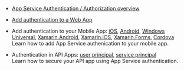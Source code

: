 + [App Service Authentication / Authorization overview](/documentation/articles/app-service-authentication-overview/)

+ [Add authentication to a Web App](/documentation/articles/app-service-web-get-started-2/#authenticate-your-users)

+ Add authentication to your Mobile App: [iOS][ios-get-started-users], [Android][android-get-started-users], [Windows Universal][windows-get-started-users], [Xamarin.Android][xamarin-android-get-started-users], [Xamarin.iOS][xamarin-ios-get-started-users], [Xamarin.Forms][xamarin-forms-get-started-users], [Cordova][cordova-get-started-users]  
Learn how to add App Service authenication to your mobile app.

+ Authentication in API Apps: [user principal](/documentation/articles/app-service-api-dotnet-user-principal-auth/), [service principal](/documentation/articles/app-service-api-dotnet-service-principal-auth/)  
Learn how to secure your API app using App Service authentication.

[android-get-started-users]: /documentation/articles/app-service-mobile-android-get-started-users/
[cordova-get-started-users]: /documentation/articles/app-service-mobile-cordova-get-started-users/
[windows-get-started-users]: /documentation/articles/app-service-mobile-windows-store-dotnet-get-started-users/
[xamarin-ios-get-started-users]: /documentation/articles/app-service-mobile-xamarin-ios-get-started-users/
[xamarin-android-get-started-users]: /documentation/articles/app-service-mobile-xamarin-android-get-started-users/
[ios-get-started-users]: /documentation/articles/app-service-mobile-ios-get-started-users/
[xamarin-forms-get-started-users]: /documentation/articles/app-service-mobile-xamarin-forms-get-started-users/
